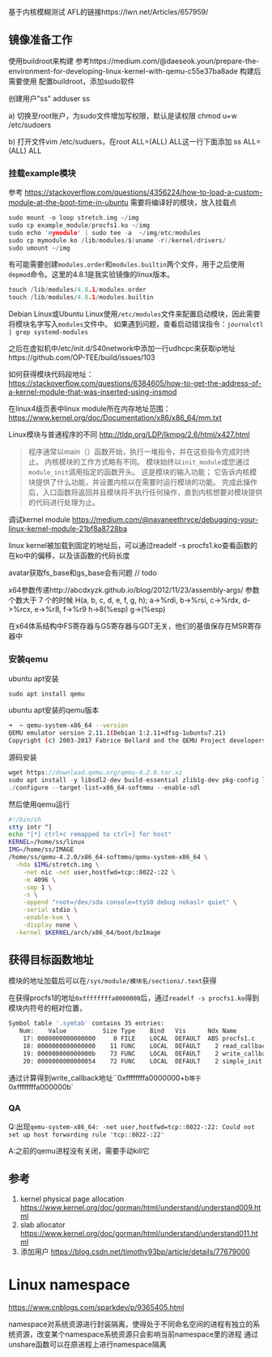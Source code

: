 基于内核模糊测试
AFL的链接https://lwn.net/Articles/657959/

## 镜像准备工作
使用buildroot来构建 参考https://medium.com/@daeseok.youn/prepare-the-environment-for-developing-linux-kernel-with-qemu-c55e37ba8ade
构建后需要使用
配置buildroot，添加sudo软件

创建用户"ss"
adduser ss

a) 切换至root账户，为sudo文件增加写权限，默认是读权限
chmod u+w /etc/sudoers

b) 打开文件vim /etc/suduers，在root ALL=(ALL) ALL这一行下面添加
ss ALL=(ALL) ALL
### 挂载example模块
参考 https://stackoverflow.com/questions/4356224/how-to-load-a-custom-module-at-the-boot-time-in-ubuntu
需要将编译好的模块，放入挂载点
```c
sudo mount -o loop stretch.img ~/img
sudo cp example_module/procfs1.ko ~/img
sudo echo 'mymodule' | sudo tee -a  ~/img/etc/modules
sudo cp mymodule.ko /lib/modules/$(uname -r)/kernel/drivers/
sudo umount ~/img
```
有可能需要创建`modules.order`和`modules.builtin`两个文件，用于之后使用`depmod`命令。这里的4.8.1是我实验镜像的linux版本。
```c
touch /lib/modules/4.8.1/modules.order
touch /lib/modules/4.8.1/modules.builtin
```
Debian Linux或Ubuntu Linux使用`/etc/modules`文件来配置启动模块，因此需要将模块名字写入`modules`文件中。
如果遇到问题，查看启动错误指令：`journalctl | grep systemd-modules`

之后在虚拟机中/etc/init.d/S40network中添加一行udhcpc来获取ip地址https://github.com/OP-TEE/build/issues/103

如何获得模块代码段地址：https://stackoverflow.com/questions/6384605/how-to-get-the-address-of-a-kernel-module-that-was-inserted-using-insmod

在linux4级页表中linux module所在内存地址范围：https://www.kernel.org/doc/Documentation/x86/x86_64/mm.txt

Linux模块与普通程序的不同 http://tldp.org/LDP/lkmpg/2.6/html/x427.html

> 程序通常以main（）函数开始，执行一堆指令，并在这些指令完成时终止。 内核模块的工作方式略有不同。 模块始终以`init_module`或您通过`module_init`调用指定的函数开头。 这是模块的输入功能； 它告诉内核模块提供了什么功能，并设置内核以在需要时运行模块的功能。 完成此操作后，入口函数将返回并且模块将不执行任何操作，直到内核想要对模块提供的代码进行处理为止。


调试kernel module https://medium.com/@navaneethrvce/debugging-your-linux-kernel-module-21bf8a8728ba

linux kernel被加载到固定的地址后，可以通过readelf -s procfs1.ko查看函数的在ko中的偏移，以及该函数的代码长度

avatar获取fs_base和gs_base会有问题 // todo

x64参数传递http://abcdxyzk.github.io/blog/2012/11/23/assembly-args/
参数个数大于 7 个的时候
H(a, b, c, d, e, f, g, h);
a->%rdi, b->%rsi, c->%rdx, d->%rcx, e->%r8, f->%r9
h->8(%esp)
g->(%esp)

在x64体系结构中FS寄存器与GS寄存器与GDT无关，他们的基值保存在MSR寄存器中



### 安装qemu

ubuntu apt安装

```c
sudo apt install qemu
```

ubuntu apt安装的qemu版本

```bash
➜  ~ qemu-system-x86_64 --version
QEMU emulator version 2.11.1(Debian 1:2.11+dfsg-1ubuntu7.21)
Copyright (c) 2003-2017 Fabrice Bellard and the QEMU Project developers
```

源码安装

```c
wget https://download.qemu.org/qemu-4.2.0.tar.xz
sudo apt install -y libsdl2-dev build-essential zlib1g-dev pkg-config libglib2.0-dev binutils-dev libboost-all-dev autoconf libtool libssl-dev libpixman-1-dev libpython-dev python-pip python-capstone virtualenv
./configure --target-list=x86_64-softmmu --enable-sdl
```

然后使用qemu运行

```bash
#!/bin/sh
stty intr ^]
echo "[*] ctrl+c remapped to ctrl+] for host"
KERNEL=/home/ss/linux
IMG=/home/ss/IMAGE
/home/ss/qemu-4.2.0/x86_64-softmmu/qemu-system-x86_64 \
  -hda $IMG/stretch.img \
	-net nic -net user,hostfwd=tcp::8022-:22 \
	-m 4096 \
	-smp 1 \
	-s \
	-append "root=/dev/sda console=ttyS0 debug nokaslr quiet" \
	-serial stdio \
	-enable-kvm \
	-display none \
  -kernel $KERNEL/arch/x86_64/boot/bzImage
```

## 获得目标函数地址

模块的地址加载后可以在`/sys/module/模块名/sections/.text`获得

在获得procfs1的地址`0xffffffffa0000000`后，通过`readelf -s procfs1.ko`得到模块内符号的相对位置，

```bash
Symbol table '.symtab' contains 35 entries:
   Num:    Value          Size Type    Bind   Vis      Ndx Name
    17: 0000000000000000     0 FILE    LOCAL  DEFAULT  ABS procfs1.c
    18: 0000000000000000    11 FUNC    LOCAL  DEFAULT    2 read_callback
    19: 000000000000000b    73 FUNC    LOCAL  DEFAULT    2 write_callback
    20: 0000000000000054    72 FUNC    LOCAL  DEFAULT    2 simple_init
```

通过计算得到write_callback地址``0xffffffffa0000000+b`等于`0xffffffffa000000b`

### QA

Q:出现`qemu-system-x86_64: -net user,hostfwd=tcp::8022-:22: Could not set up host forwarding rule 'tcp::8022-:22'`

A:之前的qemu进程没有关闭，需要手动kill它

## 参考

1. kernel physical page allocation https://www.kernel.org/doc/gorman/html/understand/understand009.html
2. slab allocator  https://www.kernel.org/doc/gorman/html/understand/understand011.html
3. 添加用户 https://blog.csdn.net/timothy93bp/article/details/77679000
# Linux namespace
https://www.cnblogs.com/sparkdev/p/9365405.html

namespace对系统资源进行封装隔离，使得处于不同命名空间的进程有独立的系统资源，改变某个namespace系统资源只会影响当前namespace里的进程
通过unshare函数可以在原进程上进行namespace隔离